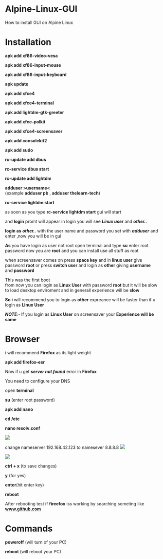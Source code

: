 # Alpine-Linux-GUI
How to install GUI on Alpine Linux

# Installation

**apk add xf86-video-vesa**

**apk add xf86-input-mouse**

**apk add xf86-input-keyboard**

**apk update**

**apk add xfce4**

**apk add xfce4-terminal**

**apk add lightdm-gtk-greeter**

**apk add xfce-polkit**

**apk add xfce4-screensaver**

**apk add consolekit2**

**apk add sudo**

**rc-update add dbus**

**rc-service dbus start**

**rc-update add lightdm**

**adduser >username<**   
(example **adduser pb** , **adduser thelearn-tech**)

**rc-service lightdm start**

as soon as you type **rc-service lightdm start** gui will start

and **login** promt will appear in login you will see ***Linux user*** and ***other..***

**login as** ***other..*** with the user name and password you set with ***adduser***
and enter ,now you will be in gui 

**As** you have login as user not root 
open terminal and type **su**
enter root password 
now you are **root**
and you can install use all stuff as root


when screensaver comes on press **space key** and in **linux user** give password **root**
or press **switch user** and login as **other** giving **username** and **password**

This was the first boot  
from now you can login as **Linux User** with password **root**
but it will be slow to load desktop enviroment
and in generall experience will be **slow**

**So** i will recommend you to login as **other**
expreance will be faster than if u login as **Linux User**

***NOTE***:- If you login as **Linux User** on screensaver
your **Experience will be same**


# Browser

i will recommend **Firefox** as its light weight

**apk add firefox-esr**

Now if u get ***server not found*** error in **Firefox**

You need to configure your DNS


open **terminal**

**su** (enter root password)

**apk add nano**

**cd /etc**

**nano resolv.conf**

![](https://raw.githubusercontent.com/thelearn-tech/Alpine-Linux-GUI/main/IMG_20210211_144126.jpg)


change nameserver 192.168.42.123
 to
namesever 8.8.8.8
![](https://raw.githubusercontent.com/thelearn-tech/Alpine-Linux-GUI/main/IMG_20210211_143918.jpg)

![](https://raw.githubusercontent.com/thelearn-tech/Alpine-Linux-GUI/main/IMG_20210211_143854.jpg)

**ctrl + x**  (to save changes)

**y** (for yes)

**enter**(hit enter key)

**reboot**

After rebooting test if **fireefox** iss working by searching someting like **www.github.com**

# Commands 
**poweroff**
(will turn of your PC)

**reboot** 
(will reboot your PC)
